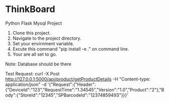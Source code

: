 # ThinkBoard
Python Flask Mysql Project

1. Clone this project.
2. Navigate to the project directory.
3. Set your envirnment variable.
4. Excute this command "pip install -e ." on command line.
5. Your are all set to go.

Note: Database should be there

Test Request: curl -X Post http://127.0.0.1:5000/api/product/getProductDetails -H "Content-type: application/json"  -d '{"Request":{"Header":{"DeviceId":"123","RequestTime":"1.34545","Version":"1.0","Product":"2"},"Body":{"StoreId":"12345","SPBarcodeId":"12374859493"}}}'



